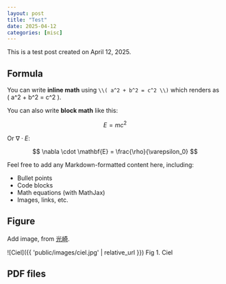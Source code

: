 ```yaml
---
layout: post
title: "Test"
date: 2025-04-12
categories: [misc]
---
```


This is a test post created on April 12, 2025.

## Formula

You can write **inline math** using `\\( a^2 + b^2 = c^2 \\)` which renders as \( a^2 + b^2 = c^2 \).

You can also write **block math** like this:

$$
E = mc^2
$$

Or $\nabla\cdot E$:

$$
\nabla \cdot \mathbf{E} = \frac{\rho}{\varepsilon_0}
$$

Feel free to add any Markdown-formatted content here, including:

- Bullet points
- Code blocks
- Math equations (with MathJax)
- Images, links, etc.

## Figure
Add image, from [光崎](https://www.pixiv.net/artworks/122589047).

![Ciel]({{ 'public/images/ciel.jpg' | relative_url }})
Fig 1. Ciel

## PDF files
